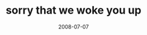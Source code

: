 ---
layout: base.njk
title : 'sorry that we woke you up' 
view_title : 'sorry that we woke you up' 
year : '2008' 
date : '2008-07-07' 
img_file : '/drawing/sorrythatwewokeyouup.png' 
html_file : 'sorrythatwewokeyouup' 
next_html : 'iwanttobeanastronaut.html' 
year_order : '292' 
permalink : "title/{{html_file}}.html"
---